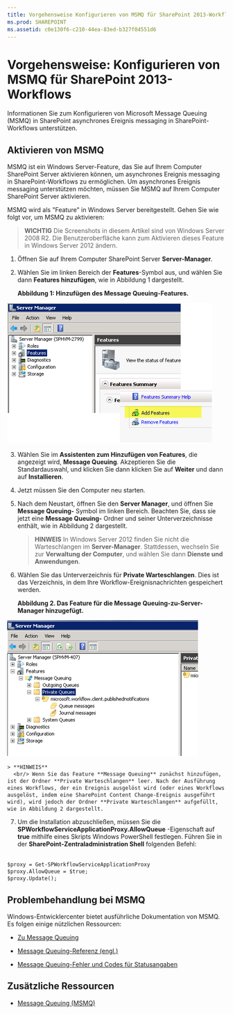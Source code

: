 ```yaml
---
title: Vorgehensweise Konfigurieren von MSMQ für SharePoint 2013-Workflows
ms.prod: SHAREPOINT
ms.assetid: c0e130f6-c210-44ea-83ed-b327f04551d6
---
```



# Vorgehensweise: Konfigurieren von MSMQ für SharePoint 2013-Workflows
Informationen Sie zum Konfigurieren von Microsoft Message Queuing (MSMQ) in SharePoint asynchrones Ereignis messaging in SharePoint-Workflows unterstützen.
## Aktivieren von MSMQ

MSMQ ist ein Windows Server-Feature, das Sie auf Ihrem Computer SharePoint Server aktivieren können, um asynchrones Ereignis messaging in SharePoint-Workflows zu ermöglichen. Um asynchrones Ereignis messaging unterstützen möchten, müssen Sie MSMQ auf Ihrem Computer SharePoint Server aktivieren.
  
    
    
MSMQ wird als "Feature" in Windows Server bereitgestellt. Gehen Sie wie folgt vor, um MSMQ zu aktivieren:
  
    
    

> **WICHTIG**
> Die Screenshots in diesem Artikel sind von Windows Server 2008 R2. Die Benutzeroberfläche kann zum Aktivieren dieses Feature in Windows Server 2012 ändern.
  
    
    


1. Öffnen Sie auf Ihrem Computer SharePoint Server **Server-Manager**.
    
  
2. Wählen Sie im linken Bereich der **Features**-Symbol aus, und wählen Sie dann **Features hinzufügen**, wie in Abbildung 1 dargestellt.
    
   **Abbildung 1: Hinzufügen des Message Queuing-Features.**

  

![Abbildung 1: Hinzufügen des Message Queuing-Features.](images/ng_MsmqFeature.png)
  

  

  
3. Wählen Sie im **Assistenten zum Hinzufügen von Features**, die angezeigt wird, **Message Queuing**. Akzeptieren Sie die Standardauswahl, und klicken Sie dann klicken Sie auf **Weiter** und dann auf **Installieren**.
    
  
4. Jetzt müssen Sie den Computer neu starten.
    
  
5. Nach dem Neustart, öffnen Sie den **Server Manager**, und öffnen Sie **Message Queuing-** Symbol im linken Bereich. Beachten Sie, dass sie jetzt eine **Message Queuing-** Ordner und seiner Unterverzeichnisse enthält, wie in Abbildung 2 dargestellt.
    
    > **HINWEIS**
      > In Windows Server 2012 finden Sie nicht die Warteschlangen im **Server-Manager**. Stattdessen, wechseln Sie zur **Verwaltung der Computer**, und wählen Sie dann **Dienste und Anwendungen**.
6. Wählen Sie das Unterverzeichnis für **Private Warteschlangen**. Dies ist das Verzeichnis, in dem Ihre Workflow-Ereignisnachrichten gespeichert werden.
    
   **Abbildung 2. Das Feature für die Message Queuing-zu-Server-Manager hinzugefügt.**

  

![Abbildung 2: Das Message Queuing-Feature hinzugefügt zu Ser](images/ng_MsmqQueues.png)
  

    
    
    
    > **HINWEIS**
      <br/> Wenn Sie das Feature **Message Queuing** zunächst hinzufügen, ist der Ordner **Private Warteschlangen** leer. Nach der Ausführung eines Workflows, der ein Ereignis ausgelöst wird (oder eines Workflows ausgelöst, indem eine SharePoint Content Change-Ereignis ausgeführt wird), wird jedoch der Ordner **Private Warteschlangen** aufgefüllt, wie in Abbildung 2 dargestellt.
7. Um die Installation abzuschließen, müssen Sie die **SPWorkflowServiceApplicationProxy.AllowQueue** -Eigenschaft auf **true** mithilfe eines Skripts Windows PowerShell festlegen. Führen Sie in der **SharePoint-Zentraladministration Shell** folgenden Befehl:
    
  ```
  
$proxy = Get-SPWorkflowServiceApplicationProxy
$proxy.AllowQueue = $true;
$proxy.Update();

  ```


## Problembehandlung bei MSMQ

Windows-Entwicklercenter bietet ausführliche Dokumentation von MSMQ. Es folgen einige nützlichen Ressourcen:
  
    
    

-  [Zu Message Queuing](http://msdn.microsoft.com/en-us/library/windows/desktop/ms706032%28v=vs.85%29.aspx)
    
  
-  [Message Queuing-Referenz (engl.)](http://msdn.microsoft.com/en-us/library/windows/desktop/ms700112%28v=vs.85%29.aspx)
    
  
-  [Message Queuing-Fehler und Codes für Statusangaben](http://msdn.microsoft.com/en-us/library/windows/desktop/ms700106%28v=vs.85%29.aspx)
    
  

## Zusätzliche Ressourcen
<a name="bk_addresources"> </a>


-  [Message Queuing (MSMQ)](http://msdn.microsoft.com/en-us/library/windows/desktop/ms711472%28v=vs.85%29.aspx)
    
  

  
    
    

